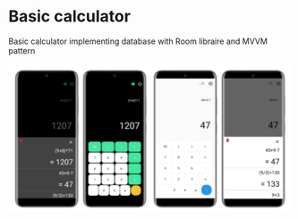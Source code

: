 # Basic calculator

Basic calculator implementing database with Room libraire and MVVM pattern

![](img/preview.png)

